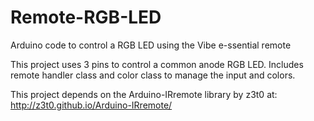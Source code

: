 # Remote-RGB-LED
Arduino code to control a RGB LED using the Vibe e-ssential remote

This project uses 3 pins to control a common anode RGB LED. Includes remote handler class and color class to manage the input and colors.

This project depends on the Arduino-IRremote library by z3t0 at: http://z3t0.github.io/Arduino-IRremote/
